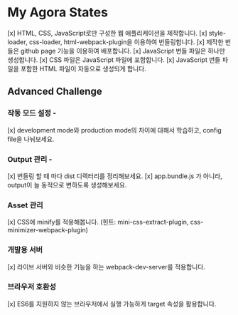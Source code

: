 # My Agora States

[x] HTML, CSS, JavaScript로만 구성한 웹 애플리케이션을 제작합니다.
[x] style-loader, css-loader, html-webpack-plugin을 이용하여 번들링합니다.
[x] 제작한 번들은 github page 기능을 이용하여 배포합니다.
[x] JavaScript 번들 파일은 하나만 생성합니다.
[x] CSS 파일은 JavaScript 파일에 포함합니다.
[x] JavaScript 번들 파일을 포함한 HTML 파일이 자동으로 생성되게 합니다.

## Advanced Challenge

### 작동 모드 설정 -

[x] development mode와 production mode의 차이에 대해서 학습하고, config file을 나눠보세요.

### Output 관리 -

[x] 번들링 할 때 마다 dist 디렉터리를 정리해보세요.
[x] app.bundle.js 가 아니라, output이 늘 동적으로 변하도록 생성해보세요.

### Asset 관리

[x] CSS에 minify를 적용해봅니다. (힌트: mini-css-extract-plugin, css-minimizer-webpack-plugin)

### 개발용 서버

[x] 라이브 서버와 비슷한 기능을 하는 webpack-dev-server를 적용합니다.

### 브라우저 호환성

[x] ES6를 지원하지 않는 브라우저에서 실행 가능하게 target 속성을 활용합니다.
